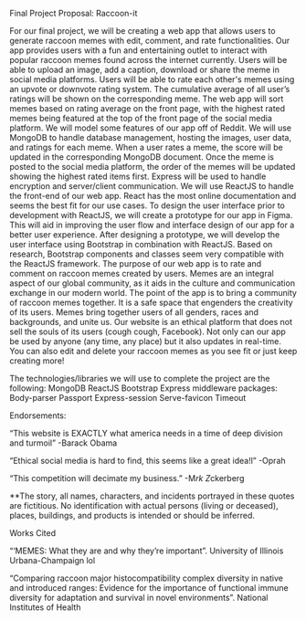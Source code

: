 Final Project Proposal: Raccoon-it 

For our final project, we will be creating a web app that allows users to generate raccoon memes with edit, comment, and rate functionalities. Our app provides users with a fun and entertaining outlet to interact with popular raccoon memes found across the internet currently. 
Users will be able to upload an image, add a caption, download or share the meme in social media platforms. Users will be able to rate each other's memes using an upvote or downvote rating system. The cumulative average of all user’s ratings will be shown on the corresponding meme. The web app will sort memes based on rating average on the front page, with the highest rated memes being featured at the top of the front page of the social media platform. We will model some features of our app off of Reddit.
 We will use MongoDB to handle database management, hosting the images, user data, and ratings for each meme. When a user rates a meme, the score will be updated in the corresponding MongoDB document. Once the meme is posted to the social media platform, the order of the memes will be updated showing the highest rated items first. Express will be used to handle encryption and server/client communication. 
We will use ReactJS to handle the front-end of our web app. React has the most online documentation and seems the best fit for our use cases. To design the user interface prior to development with ReactJS, we will create a prototype for our app in Figma. This will aid in improving the user flow and interface design of our app for a better user experience. After designing a prototype, we will develop the user interface using Bootstrap in combination with ReactJS. Based on research, Bootstrap components and classes seem very compatible with the ReactJS framework.
The purpose of our web app is to rate and comment on raccoon memes created by users. Memes are an integral aspect of our global community, as it aids in the culture and communication exchange in our modern world. The point of the app is to bring a community of raccoon memes together. It is a safe space that engenders the creativity of its users. Memes bring together users of all genders, races and backgrounds, and unite us. Our website is an ethical platform that does not sell the souls of its users (cough cough, Facebook). Not only can our app be used by anyone (any time, any place) but it also updates in real-time. You can also edit and delete your raccoon memes as you see fit or just keep creating more!

The technologies/libraries we will use to complete the project are the following:
MongoDB
ReactJS
Bootstrap 
Express middleware packages:
Body-parser
Passport
Express-session
Serve-favicon
Timeout 


Endorsements:

“This website is EXACTLY what america needs in a time of deep division and turmoil”
-Barack Obama

“Ethical social media is hard to find, this seems like a great idea!l”
-Oprah

“This competition will decimate my business.”
-M*rk Z*ckerberg

**The story, all names, characters, and incidents portrayed in these quotes are fictitious. No identification with actual persons (living or deceased), places, buildings, and products is intended or should be inferred.

Works Cited

“‘MEMES: What they are and why they’re important”. University of Illinois Urbana-Champaign lol 

“Comparing raccoon major histocompatibility complex diversity in native and introduced ranges: Evidence for the importance of functional immune diversity for adaptation and survival in novel environments”. National Institutes of Health 
